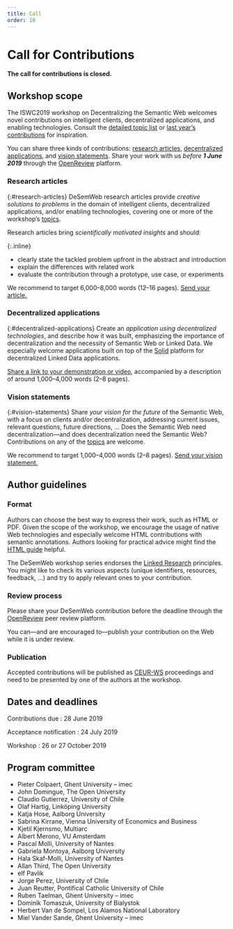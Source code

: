 ```yaml
---
title: Call
order: 10
---
```

# Call for Contributions
**The call for contributions is closed.**

## Workshop scope
The ISWC2019 workshop on Decentralizing the Semantic Web
welcomes novel contributions on intelligent clients,
decentralized applications, and enabling technologies.
Consult the [detailed topic list](/topics/)
or [last year’s contributions](http://iswc2017.desemweb.org/)
for inspiration.

You can share three kinds of contributions:
[research articles](#research-articles),
[decentralized applications](#decentralized-applications),
and [vision statements](#vision-statements).
Share your work with us _before **1 June 2019**_
through the [OpenReview](https://openreview.net/group?id=swsa.semanticweb.org/ISWC/2019/Workshop/DeSemWeb) platform.

### Research articles
{:#research-articles}
DeSemWeb research articles provide _creative solutions to problems_
in the domain of intelligent clients, decentralized applications,
and/or enabling technologies,
covering one or more of the workshop’s [topics](/topics/).

Research articles bring _scientifically motivated insights_ and should:

{:.inline}
- clearly state the tackled problem upfront in the abstract and introduction
- explain the differences with related work
- evaluate the contribution
  through a prototype, use case, or experiments

We recommend to target 6,000–8,000 words (12–16 pages).
[Send your article.](https://openreview.net/group?id=swsa.semanticweb.org/ISWC/2019/Workshop/DeSemWeb)

### Decentralized applications
{:#decentralized-applications}
Create an _application using decentralized technologies_,
and describe how it was built,
emphasizing the importance of decentralization
and the necessity of Semantic Web or Linked Data.
We especially welcome applications
built on top of the [Solid](https://solid.mit.edu/) platform
for decentralized Linked Data applications.

[Share a link to your demonstration or video](https://openreview.net/group?id=swsa.semanticweb.org/ISWC/2019/Workshop/DeSemWeb),
accompanied by a description of around 1,000–4,000 words (2–8 pages).

### Vision statements
{:#vision-statements}
Share _your vision for the future_ of the Semantic Web,
with a focus on clients and/or decentralization,
addressing current issues, relevant questions, future directions, …
Does the Semantic Web need decentralization—and
does decentralization need the Semantic Web?
Contributions on any of the [topics](/topics/) are welcome.

We recommend to target 1,000–4,000 words (2–8 pages).
[Send your vision statement.](https://openreview.net/group?id=swsa.semanticweb.org/ISWC/2019/Workshop/DeSemWeb)


## Author guidelines

### Format
Authors can choose the best way to express their work,
such as HTML or PDF.
Given the scope of the workshop,
we encourage the usage of native Web technologies
and especially welcome HTML contributions with semantic annotations.
Authors looking for practical advice might find the
[HTML guide](http://iswc2019.semanticweb.org/calls/html-submission-guide/) helpful.

The DeSemWeb workshop series endorses the
[Linked Research](https://linkedresearch.org/) principles.
You might like to check its various aspects
(unique identifiers, resources, feedback, …)
and try to apply relevant ones to your contribution.

### Review process
Please share your DeSemWeb contribution before the deadline
through the [OpenReview](https://openreview.net/group?id=swsa.semanticweb.org/ISWC/2019/Workshop/DeSemWeb) peer review platform.

You can—and are encouraged to—publish your contribution on the Web
while it is under review.

### Publication
Accepted contributions will be published as [CEUR-WS](http://ceur-ws.org/) proceedings
and need to be presented by one of the authors at the workshop.


## Dates and deadlines
Contributions due
: 28 June 2019

Acceptance notification
: 24 July 2019

Workshop
: 26 or 27 October 2019

## Program committee
- Pieter Colpaert, Ghent University – imec
- John Domingue, The Open University
- Claudio Gutierrez, University of Chile
- Olaf Hartig, Linköping University
- Katja Hose, Aalborg University
- Sabrina Kirrane, Vienna University of Economics and Business
- Kjetil Kjernsmo, Multiarc
- Albert Merono, VU Amsterdam
- Pascal Molli, University of Nantes
- Gabriela Montoya, Aalborg University
- Hala Skaf-Molli, University of Nantes
- Allan Third, The Open University
- elf Pavlik
- Jorge Perez, University of Chile
- Juan Reutter, Pontifical Catholic University of Chile
- Ruben Taelman, Ghent University – imec
- Dominik Tomaszuk, University of Bialystok
- Herbert Van de Sompel, Los Alamos National Laboratory
- Miel Vander Sande, Ghent University – imec
